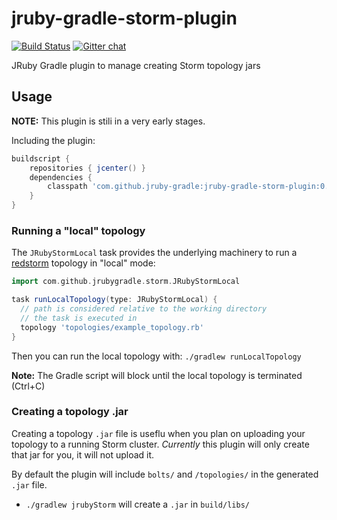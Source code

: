 jruby-gradle-storm-plugin
=========================

[![Build Status](https://buildhive.cloudbees.com/job/jruby-gradle/job/jruby-gradle-war-plugin/badge/icon)](https://buildhive.cloudbees.com/job/jruby-gradle/job/jruby-gradle-storm-plugin/) [![Gitter chat](https://badges.gitter.im/jruby-gradle/jruby-gradle-plugin.png)](https://gitter.im/jruby-gradle/jruby-gradle-plugin)

JRuby Gradle plugin to manage creating Storm topology jars

## Usage

**NOTE:** This plugin is stili in a very early stages.

Including the plugin:

```groovy
buildscript {
    repositories { jcenter() }
    dependencies {
        classpath 'com.github.jruby-gradle:jruby-gradle-storm-plugin:0.1.3+'
    }
}  
```

### Running a "local" topology

The `JRubyStormLocal` task provides the underlying machinery to run a
[redstorm](https://github.com/jruby-gradle/redstorm) topology in "local" mode:

```groovy
import com.github.jrubygradle.storm.JRubyStormLocal

task runLocalTopology(type: JRubyStormLocal) {
  // path is considered relative to the working directory
  // the task is executed in
  topology 'topologies/example_topology.rb'
}
```

Then you can run the local topology with: `./gradlew runLocalTopology`

**Note:** The Gradle script will block until the local topology is terminated
(Ctrl+C)

### Creating a topology .jar

Creating a topology `.jar` file is useflu when you plan on uploading your
topology to a running Storm cluster. *Currently* this plugin will only create
that jar for you, it will not upload it.

By default the plugin will include `bolts/` and `/topologies/` in the generated
`.jar` file.

 * `./gradlew jrubyStorm` will create a `.jar` in `build/libs/`
